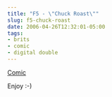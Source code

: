 ```yaml
---
title: "F5 - \"Chuck Roast\""
slug: f5-chuck-roast
date: 2006-04-26T12:32:01-05:00
tags:
- brits
- comic
- digital double
---
```

[Comic](http://digitaldouble.smackjeeves.com/comics/54166/)

Enjoy :-)
